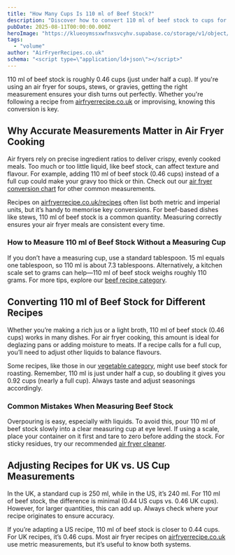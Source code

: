 ```yaml
---
title: "How Many Cups Is 110 ml of Beef Stock?"
description: "Discover how to convert 110 ml of beef stock to cups for perfect air fryer recipes every time. Get precise measurements now!"
pubDate: 2025-08-11T00:00:00.000Z
heroImage: "https://klueoymssxwfnxsvcyhv.supabase.co/storage/v1/object/public/md/how-many-cups-is-110-ml-of-beef-stock-cf932156.webp"
tags:
  - "volume"
author: "AirFryerRecipes.co.uk"
schema: "<script type=\"application/ld+json\"></script>"
---
```


<p>110 ml of beef stock is roughly 0.46 cups (just under half a cup). If you're using an air fryer for soups, stews, or gravies, getting the right measurement ensures your dish turns out perfectly. Whether you're following a recipe from <a href="https://www.airfryerrecipe.co.uk">airfryerrecipe.co.uk</a> or improvising, knowing this conversion is key.</p>  

<h2>Why Accurate Measurements Matter in Air Fryer Cooking</h2>  
<p>Air fryers rely on precise ingredient ratios to deliver crispy, evenly cooked meals. Too much or too little liquid, like beef stock, can affect texture and flavour. For example, adding 110 ml of beef stock (0.46 cups) instead of a full cup could make your gravy too thick or thin. Check out our <a href="https://www.airfryerrecipe.co.uk/air-fryer-conversion-chart">air fryer conversion chart</a> for other common measurements.</p>  

<p>Recipes on <a href="https://www.airfryerrecipe.co.uk/recipes">airfryerrecipe.co.uk/recipes</a> often list both metric and imperial units, but it’s handy to memorise key conversions. For beef-based dishes like stews, 110 ml of beef stock is a common quantity. Measuring correctly ensures your air fryer meals are consistent every time.</p>  

<h3>How to Measure 110 ml of Beef Stock Without a Measuring Cup</h3>  
<p>If you don’t have a measuring cup, use a standard tablespoon. 15 ml equals one tablespoon, so 110 ml is about 7.3 tablespoons. Alternatively, a kitchen scale set to grams can help—110 ml of beef stock weighs roughly 110 grams. For more tips, explore our <a href="https://www.airfryerrecipe.co.uk/recipe-category/beef">beef recipe category</a>.</p>  

<h2>Converting 110 ml of Beef Stock for Different Recipes</h2>  
<p>Whether you’re making a rich jus or a light broth, 110 ml of beef stock (0.46 cups) works in many dishes. For air fryer cooking, this amount is ideal for deglazing pans or adding moisture to meats. If a recipe calls for a full cup, you’ll need to adjust other liquids to balance flavours.</p>  

<p>Some recipes, like those in our <a href="https://www.airfryerrecipe.co.uk/recipe-category/vegetables">vegetable category</a>, might use beef stock for roasting. Remember, 110 ml is just under half a cup, so doubling it gives you 0.92 cups (nearly a full cup). Always taste and adjust seasonings accordingly.</p>  

<h3>Common Mistakes When Measuring Beef Stock</h3>  
<p>Overpouring is easy, especially with liquids. To avoid this, pour 110 ml of beef stock slowly into a clear measuring cup at eye level. If using a scale, place your container on it first and tare to zero before adding the stock. For sticky residues, try our recommended <a href="https://www.airfryerrecipe.co.uk/air-fryer-cleaner">air fryer cleaner</a>.</p>  

<h2>Adjusting Recipes for UK vs. US Cup Measurements</h2>  
<p>In the UK, a standard cup is 250 ml, while in the US, it’s 240 ml. For 110 ml of beef stock, the difference is minimal (0.44 US cups vs. 0.46 UK cups). However, for larger quantities, this can add up. Always check where your recipe originates to ensure accuracy.</p>  

<p>If you’re adapting a US recipe, 110 ml of beef stock is closer to 0.44 cups. For UK recipes, it’s 0.46 cups. Most air fryer recipes on <a href="https://www.airfryerrecipe.co.uk">airfryerrecipe.co.uk</a> use metric measurements, but it’s useful to know both systems.</p>